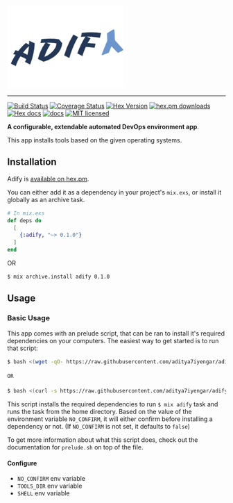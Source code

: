 <img src="logo/logo.png" href="https://hexdocs.pm/adify/index.html" width="270" height="190">

----

[![Build Status](https://travis-ci.org/aditya7iyengar/adify.svg?branch=master)](https://travis-ci.org/aditya7iyengar/adify)
[![Coverage Status](https://coveralls.io/repos/github/aditya7iyengar/adify/badge.svg?branch=master)](https://coveralls.io/github/aditya7iyengar/adify?branch=master)
[![Hex Version](http://img.shields.io/hexpm/v/adify.svg?style=flat)](https://hex.pm/packages/adify)
[![hex.pm downloads](https://img.shields.io/hexpm/dt/adify.svg)](https://hex.pm/packages/adify)
[![Hex docs](http://img.shields.io/badge/hex.pm-docs-green.svg?style=flat)](https://hexdocs.pm/adify)
[![docs](https://inch-ci.org/github/aditya7iyengar/adify.svg)](http://inch-ci.org/github/aditya7iyengar/adify)
[![MIT licensed](https://img.shields.io/badge/license-MIT-blue.svg)](https://raw.githubusercontent.com/aditya7iyengar/adify/master/LICENSE)

__A configurable, extendable automated DevOps environment app__. <br />

This app installs tools based on the given operating systems.

## Installation

Adify is [available on hex.pm](https://hex.pm/packages/adify).

You can either add it as a dependency in your project's `mix.exs`, or install it
globally as an archive task.

```elixir
# In mix.exs
def deps do
  [
    {:adify, "~> 0.1.0"}
  ]
end
```

OR

```sh
$ mix archive.install adify 0.1.0
```

## Usage

### Basic Usage

This app comes with an prelude script, that can be ran to install it's required
dependencies on your computers. The easiest way to get started is to run that
script:

```sh
$ bash <(wget -qO- https://raw.githubusercontent.com/aditya7iyengar/adify/master/prelude.sh)

OR

$ bash <(curl -s https://raw.githubusercontent.com/aditya7iyengar/adify/master/prelude.sh)
```

This script installs the required dependencies to run `$ mix adify` task and
runs the task from the home directory. Based on the value of the environment
variable `NO_CONFIRM`, it will either confirm before installing a dependency or
not. (If `NO_CONFIRM` is not set, it defaults to `false`)

To get more information about what this script does, check out the documentation
for `prelude.sh` on top of the file.

#### Configure

- `NO_CONFIRM` env variable
- `TOOLS_DIR` env variable
- `SHELL` env variable
